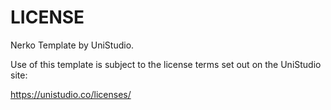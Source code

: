 # LICENSE #

Nerko Template by UniStudio.

Use of this template is subject to the license terms set out on the UniStudio site:

https://unistudio.co/licenses/
